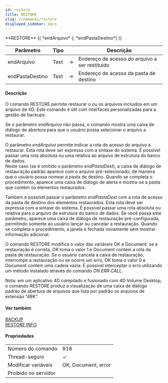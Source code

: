 ```yaml
---
id: restore
title: RESTORE
slug: /commands/restore
displayed_sidebar: docs
---
```


<!--REF #_command_.RESTORE.Syntax-->**RESTORE** {( *endArquivo* {; *endPastaDestino*} )}<!-- END REF-->
<!--REF #_command_.RESTORE.Params-->
| Parâmetro | Tipo |  | Descrição |
| --- | --- | --- | --- |
| endArquivo | Text | &#8594;  | Endereço de acesso do arquivo a ser restituído |
| endPastaDestino | Text | &#8594;  | Endereço de acesso da pasta de destino |

<!-- END REF-->

#### Descrição 

<!--REF #_command_.RESTORE.Summary-->O comando RESTORE permite restaurar o ou os arquivos incluidos em um arquivo de 4D.<!-- END REF--> Este comando é útil com interfaces personalizadas para a gestão de backups. 

Se o parâmetro *endArquivo* não passa, o comando mostra uma caixa de diálogo de abertura para que o usuário possa selecionar o arquivo a restaurar.

O parâmetro *endArquivo* permite indicar a rota de acesso do arquivo a restaurar. Esta rota deve ser expressa com a sintaxe do sistema. É possível passar uma rota absoluta ou uma relativa ao arquivo de estrutura do banco de dados.   
Neste caso (se é omitido o parâmetro *endPastaDest*), a caixa de diálogo de restauração padrão aparece com o arquivo pré-selecionado, de maneira que o usuário possa nomear a pasta de destino. Quando se completa o procedimento, aparece uma caixa de diálogo de alerta e mostra-se a pasta que contém os elementos restaurados. 

Também é possível passar o parâmetro *endPastaDest* com a rota de acesso da pasta de destino dos elementos restaurados. Esta rota deve ser expressa com a sintaxe do sistema. É possível passar uma rota absoluta ou relativa para o arquivo de estrutura do banco de dados. Se você passa este parâmetro, aparece uma caixa de diálogo de restauração pré-configurada, permitindo somente ao usuário lançar ou cancelar a restauração. Quando se completa o procedimento, a janela é fechada novamente sem mostrar informação adicional. 

O comando RESTORE modifica o valor das variáveis OK e Document: se a restauração é correta, OK toma o valor 1 e Document contém a rota da pasta de restauração. Se o usuário cancela a caixa de restauração, interrompe a restauração ou se ocorre um erro, OK toma o valor 0 e Document contém uma cadeia vazia. É possível interceptar o erro utilizando um método instalado através do comando *ON ERR CALL*.

Nota: em um aplicativo 4D compilado e fusionado com 4D Volume Desktop, o comando RESTORE produz a visualização de uma caixa de diálogo padrão de abertura de arquivos que lista por padrão os arquivos de extensão “4BK”.

#### Ver também 

[BACKUP](backup.md)  
[RESTORE INFO](restore-info.md)  

#### Propriedades
|  |  |
| --- | --- |
| Número do comando | 918 |
| Thread-seguro | &check; |
| Modificar variáveis | OK, Document, error |
| Proibido no servidor ||


